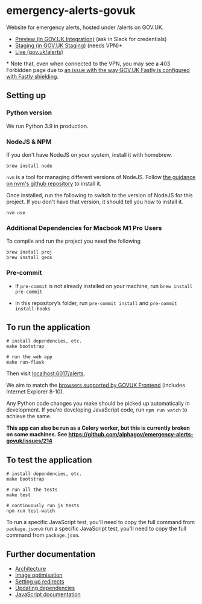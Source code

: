 # emergency-alerts-govuk

Website for emergency alerts, hosted under /alerts on GOV.UK.

- [Preview (in GOV.UK Integration)](https://www.integration.publishing.service.gov.uk/alerts) (ask in Slack for credentials)
- [Staging (in GOV.UK Staging)](https://www.staging.publishing.service.gov.uk/alerts) (needs VPN)\*
- [Live (gov.uk/alerts)](https://www.gov.uk/alerts)

\* Note that, even when connected to the VPN, you may see a 403 Forbidden page due to [an issue with the way GOV.UK Fastly is configured with Fastly shielding](https://github.com/alphagov/govuk-cdn-config/pull/362).

## Setting up

### Python version

We run Python 3.9 in production.

### NodeJS & NPM

If you don't have NodeJS on your system, install it with homebrew.

```shell
brew install node
```

`nvm` is a tool for managing different versions of NodeJS. Follow [the guidance on nvm's github repository](https://github.com/nvm-sh/nvm#installing-and-updating) to install it.

Once installed, run the following to switch to the version of NodeJS for this project. If you don't
have that version, it should tell you how to install it.

```shell
nvm use
```
### Additional Dependencies for Macbook M1 Pro Users
To compile and run the project you need the following

```
brew install proj
brew install geos
```

### Pre-commit

- If `pre-commit` is not already installed on your machine, run
`brew install pre-commit`

- In this repository’s folder, run
`pre-commit install` and 
`pre-commit install-hooks`

## To run the application

```shell
# install dependencies, etc.
make bootstrap

# run the web app
make run-flask
```

Then visit [localhost:6017/alerts](http://localhost:6017/alerts).

We aim to match the [browsers supported by GOVUK Frontend](https://github.com/alphagov/govuk-frontend#browser-and-assistive-technology-support) (includes Internet Explorer 8-10).

Any Python code changes you make should be picked up automatically in development. If you're developing JavaScript code, run `npm run watch` to achieve the same.

**This app can also be run as a Celery worker, but this is currently broken on some machines. See https://github.com/alphagov/emergency-alerts-govuk/issues/214**

## To test the application

```
# install dependencies, etc.
make bootstrap

# run all the tests
make test

# continuously run js tests
npm run test-watch
```

To run a specific JavaScript test, you'll need to copy the full command from `package.json`.o run a specific JavaScript test, you'll need to copy the full command from `package.json`.

## Further documentation

- [Architecture](docs/architecture.md)
- [Image optimisation](docs/image-optimisation.md)
- [Setting up redirects](docs/redirects.md)
- [Updating dependencies](https://github.com/alphagov/notifications-manuals/wiki/Dependencies)
- [JavaScript documentation](https://github.com/alphagov/notifications-manuals/wiki/JavaScript-Documentation)
